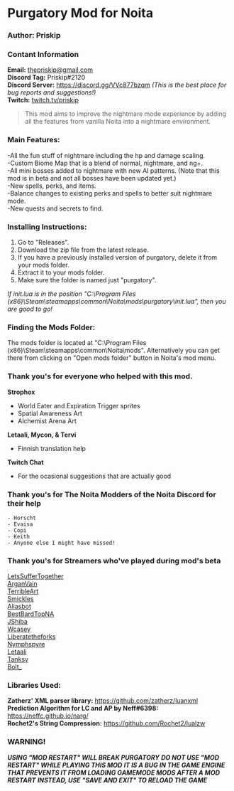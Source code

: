 # Purgatory Mod for Noita
### Author: Priskip 

### Contant Information
**Email:** thepriskip@gmail.com  
**Discord Tag:** Priskip#2120  
**Discord Server:** https://discord.gg/VVc877bzqm *(This is the best place for bug reports and suggestions!)*  
**Twitch:** [twitch.tv/priskip](https://www.twitch.tv/priskip)  

> This mod aims to improve the nightmare mode experience by adding all the features from vanilla Noita into a nightmare environment. 

### Main Features:
-All the fun stuff of nightmare including the hp and damage scaling.  
-Custom Biome Map that is a blend of normal, nightmare, and ng+.  
-All mini bosses added to nightmare with new AI patterns. (Note that this mod is in beta and not all bosses have been updated yet.)  
-New spells, perks, and items.  
-Balance changes to existing perks and spells to better suit nightmare mode.  
-New quests and secrets to find.  

### Installing Instructions:
1. Go to "Releases".
2. Download the zip file from the latest release.
3. If you have a previously installed version of purgatory, delete it from your mods folder.
4. Extract it to your mods folder.
5. Make sure the folder is named just "purgatory".

*If init.lua is in the position "C:\Program Files (x86)\Steam\steamapps\common\Noita\mods\purgatory\init.lua", then you are good to go!*

### Finding the Mods Folder:
The mods folder is located at "C:\Program Files (x86)\Steam\steamapps\common\Noita\mods".
Alternatively you can get there from clicking on "Open mods folder" button in Noita's mod menu.

### Thank you's for everyone who helped with this mod.
**Strophox**    
- World Eater and Expiration Trigger sprites
- Spatial Awareness Art
- Alchemist Arena Art

**Letaali,  Mycon, & Tervi**    
- Finnish translation help

**Twitch Chat** 
- For the ocasional suggestions that are actually good

### Thank you's for The Noita Modders of the Noita Discord for their help
    - Horscht
    - Evaisa
    - Copi
    - Keith
    - Anyone else I might have missed!

### Thank you's for Streamers who've played during mod's beta
[LetsSufferTogether](https://www.twitch.tv/letssuffertogether)  
[ArganVain](https://www.twitch.tv/arganvain)  
[TerribleArt](https://www.twitch.tv/terribleart)  
[Smickles](https://www.twitch.tv/smickles)  
[Aliasbot](https://www.twitch.tv/aliasbot)  
[BestBardTopNA](https://www.twitch.tv/bestbardtopna)  
[JShiba](https://www.twitch.tv/j_shiba)  
[Wcasey](https://www.twitch.tv/wcasey)  
[Liberatetheforks](https://www.twitch.tv/liberatetheforks)  
[Nymphspyre](https://www.twitch.tv/nymphspyre)  
[Letaali](https://www.twitch.tv/letaali)  
[Tanksy](https://www.twitch.tv/tanksyplays)  
[Bolt_](https://www.twitch.tv/bolt_)  

### Libraries Used:
**Zatherz' XML parser library:** https://github.com/zatherz/luanxml  
**Prediction Algorithm for LC and AP by Neff#6398:** https://neffc.github.io/narg/  
**Rochet2's String Compression:** https://github.com/Rochet2/lualzw

### WARNING!
***USING "MOD RESTART" WILL BREAK PURGATORY***
***DO NOT USE "MOD RESTART" WHILE PLAYING THIS MOD***
***IT IS A BUG IN THE GAME ENGINE THAT PREVENTS IT FROM LOADING GAMEMODE MODS AFTER A MOD RESTART***
***INSTEAD, USE "SAVE AND EXIT" TO RELOAD THE GAME***
